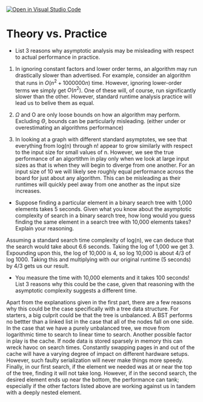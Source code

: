 [![Open in Visual Studio Code](https://classroom.github.com/assets/open-in-vscode-718a45dd9cf7e7f842a935f5ebbe5719a5e09af4491e668f4dbf3b35d5cca122.svg)](https://classroom.github.com/online_ide?assignment_repo_id=11974266&assignment_repo_type=AssignmentRepo)
# Theory vs. Practice

- List 3 reasons why asymptotic analysis may be misleading with respect to
  actual performance in practice.

1. In ignoring constant factors and lower order terms, an algorithm may run drastically slower than advertised. For example, consider an algorithm that runs in $O(n^2 + 1000000n)$ time. However, ignoring lower-order terms we simply get $O(n^2)$. One of these will, of course, run significantly slower than the other. However, standard runtime analysis practice will lead us to belive them as equal.

2. $\Omega$ and O are only loose bounds on how an algorithm may perform. Excluding $\Theta$, bounds can be particularly misleading. (either under or overestimating an algorithms performance)

3. In looking at a graph with different standard asymptotes, we see that everything from log(n) through n! appear to grow similarly with respect to the input size for small values of n. However, we see the true performance of an algortithm in play only when we look at large input sizes as that is when they will begin to diverge from one another. For an input size of 10 we will likely see roughly equal performance across the board for just about any algorithm. This can be misleading as their runtimes will quickly peel away from one another as the input size increases.

- Suppose finding a particular element in a binary search tree with 1,000
  elements takes 5 seconds. Given what you know about the asymptotic complexity
  of search in a binary search tree, how long would you guess finding the same
  element in a search tree with 10,000 elements takes? Explain your reasoning.

Assuming a standard search time complexity of log(n), we can deduce that the search would take about 6.6 seconds. Taking the log of 1,000 we get 3. Expounding upon this, the log of 10,000 is 4, so log 10,000 is about 4/3 of log 1000. Taking this and multiplying with our original runtime (5 seconds) by 4/3 gets us our result.

- You measure the time with 10,000 elements and it takes 100 seconds! List 3
  reasons why this could be the case, given that reasoning with the asymptotic
  complexity suggests a different time.

Apart from the explanations given in the first part, there are a few reasons why this could be the case specifically with a tree data structure. For starters, a big culprit could be that the tree is unbalanced. A BST performs no bettter than a linked list in the case that all of the nodes fall on one side. In the case that we have a purely unbalanced tree, we move from logarithmic time to search to linear time to search. Another possible factor in play is the cache. If node data is stored sparsely in memory this can wreck havoc on search times. Constantly swapping pages in and out of the cache will have a varying degree of impact on different hardware setups. However, such faulty serialization will never make things more speedy. Finally, in our first search, if the element we needed was at or near the top of the tree, finding it will not take long. However, if in the second search, the desired element ends up near the bottom, the performance can tank; especially if the other factors listed above are working against us in tandem with a deeply nested element.
